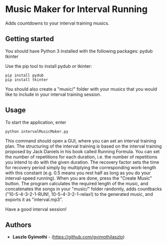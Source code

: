 # Music Maker for Interval Running
Adds countdowns to your interval training musics.

## Getting started
You should have Python 3 installed with the following packages:
pydub
tkinter

Use the pip tool to install pydub or tkinter:
```
pip install pydub
pip install tkinter
```
You should also create a "music/" folder with your musics that you would like to include in your interval training session.
## Usage
To start the application, enter
```
python intervalMusicMaker.py
```
This command should open a GUI, where you can set an interval training plan. The structuring of the interval training is based on the interval training proposed by Jack Daniels in his book called Running Formula. You can set the number of repetitions for each duration, i.e. the number of repetitions you intend to do with the given duration. The recovery factor sets the time for recovery period simply by multiplying the corresponding work-length with this constant (e.g. 0.5 means you rest half as long as you do your interval-speed running). When you are done, press the "Create Music" button. The program calculates the required length of the music, and concatenates the songs in your "music/" folder randomly, adds countbacks ("10-5-4-3-2-1-RUN!, 10-5-4-3-2-1-relax!) to the generated music, and exports it as "interval.mp3".

Have a good interval session!

## Authors

* **Laszlo Gyimothi** - (https://github.com/gyimothilaszlo)
